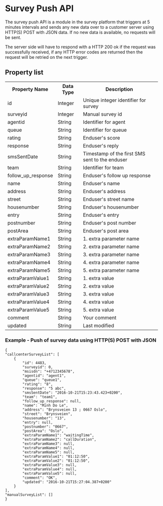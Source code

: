 # Survey Push API

The survey push API is a module in the survey platform that triggers at 5 minutes intervals and sends any new data over to a customer server using HTTP(S) POST with JSON data. If no new data is available, no requests will be sent.

The server side will have to respond with a HTTP 200 ok if the request was successfully received, if any HTTP error codes are returned then the request will be retried on the next trigger. 


## Property list

<table>
<tr><th>Property Name</th><th>Data Type</th><th>Description</th></tr>	
<tr><td>id</td><td>Integer</td><td>Unique integer identifier for survey</td></tr>	
<tr><td>surveyid</td><td>Integer</td><td>Manual survey id</td></tr>		
<tr><td>agentid</td><td>String</td><td>Identifier for agent</td></tr>
<tr><td>queue</td><td>String</td><td>Identifier for queue</td></tr>	
<tr><td>rating</td><td>String</td><td>Enduser's score</td></tr>
<tr><td>response</td><td>String</td><td>Enduser's reply</td></tr>
<tr><td>smsSentDate</td><td>String</td><td>Timestamp of the first SMS sent to the enduser</td>
<tr><td>team</td><td>String</td><td>Identifier for team</td></tr></tr>
<tr><td>follow_up_response</td><td>String</td><td>Enduser's follow up response</td></tr>
<tr><td>name</td><td>String</td><td>Enduser's name</td></tr>
<tr><td>address</td><td>String</td><td>Enduser's address</td></tr>
<tr><td>street</td><td>String</td><td>Enduser's street name</td></tr>
<tr><td>housenumber</td><td>String</td><td>Enduser's housenumber</td></tr>
<tr><td>entry</td><td>String</td><td>Enduser's entry</td></tr>
<tr><td>postnumber</td><td>String</td><td>Enduser's post number</td></tr>	
<tr><td>postArea</td><td>String</td><td>Enduser's post area</td></tr>
<tr><td>extraParamName1</td><td>String</td><td>1. extra parameter name</td></tr>
<tr><td>extraParamName2</td><td>String</td><td>2. extra parameter name</td></tr>
<tr><td>extraParamName3</td><td>String</td><td>3. extra parameter name</td></tr>
<tr><td>extraParamName4</td><td>String</td><td>4. extra parameter name</td></tr>
<tr><td>extraParamName5</td><td>String</td><td>5. extra parameter name</td></tr>
<tr><td>extraParamValue1</td><td>String</td><td>1. extra value</td></tr>
<tr><td>extraParamValue2</td><td>String</td><td>2. extra value</td></tr>
<tr><td>extraParamValue3</td><td>String</td><td>3. extra value</td></tr>
<tr><td>extraParamValue4</td><td>String</td><td>4. extra value</td></tr>
<tr><td>extraParamValue5</td><td>String</td><td>5. extra value</td></tr>
<tr><td>comment</td><td>String</td><td>Your comment</td>
<tr><td>updated</td><td>String</td><td>Last modified</td>
</table>


### Example - Push of survey data using HTTP(S) POST with JSON

	{
    "callcenterSurveyList": [
        {
            "id": 4483,
            "surveyid": 0,
            "msisdn": "+4712345678",
            "agentid": "agent1",
            "queue": "queue1",
            "rating": "8",
            "response": "5 abc",
            "smsSentDate": "2016-10-21T15:23:43.423+0200",
            "team": "team1",
            "follow_up_response": null,
            "name": "Minh Do Le",
            "address": "Brynsveien 13 ; 0667 Oslo",
            "street": "Brynsveien",
		    "housenumber": "13",
			"entry": null,
		    "postnumber": "0667",
		    "postArea": "Oslo",
            "extraParamName1": "waitingTime",
            "extraParamName2": "callDuration",
            "extraParamName3": null,
            "extraParamName4": null,
            "extraParamName5": null,
            "extraParamValue1": "01:12:50",
            "extraParamValue2": "01:12:50",
            "extraParamValue3": null,
            "extraParamValue4": null,
            "extraParamValue5": null,
            "comment": "OK",
      		"updated": "2016-10-21T15:27:04.387+0200"      
        }
    ],
    "manualSurveyList": []
	}
